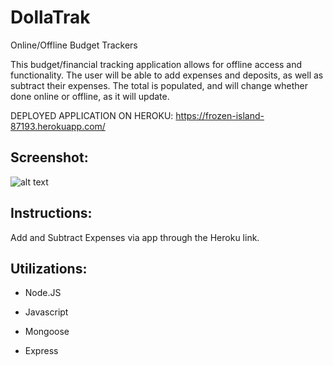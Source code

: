 # DollaTrak
Online/Offline Budget Trackers

This budget/financial tracking application allows for offline access and functionality. The user will be able to add expenses and deposits, as well as subtract their expenses. The total is populated, and will change whether done online or offline, as it will update.

DEPLOYED APPLICATION ON HEROKU: https://frozen-island-87193.herokuapp.com/

<h2>Screenshot:</h2>

![alt text](https://66.media.tumblr.com/bd723b490e66c508d6812a142878c308/a5097e8866285d0f-17/s500x750/d25192deb7a7e365d6e51cc08c945c279418f598.png "Budget Tracker")

<h2>Instructions:</h2>
Add and Subtract Expenses via app through the Heroku link.

<h2>Utilizations:</h2>

* Node.JS

* Javascript

* Mongoose

* Express
